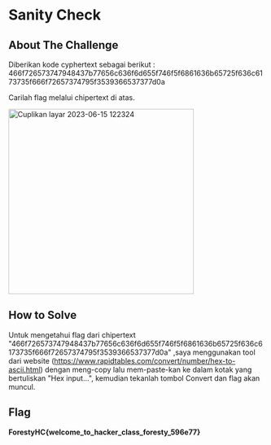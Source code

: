 # Sanity Check
## About The Challenge

Diberikan kode cyphertext sebagai berikut :
466f726573747948437b77656c636f6d655f746f5f6861636b65725f636c6173735f666f72657374795f3539366537377d0a

Carilah flag melalui chipertext di atas.

<img width="364" alt="Cuplikan layar 2023-06-15 122324" src="https://github.com/Gatottri/CTF-ForestyHack_WriteUP/assets/134616676/2d0c680a-50d5-432c-a0f5-92dc18cc207e">

## How to Solve
Untuk mengetahui flag dari chipertext "466f726573747948437b77656c636f6d655f746f5f6861636b65725f636c6173735f666f72657374795f3539366537377d0a"
,saya menggunakan tool dari website (https://www.rapidtables.com/convert/number/hex-to-ascii.html) dengan meng-copy lalu mem-paste-kan ke dalam kotak yang bertuliskan "Hex input...", kemudian tekanlah tombol Convert dan flag akan muncul.

## Flag
**ForestyHC{welcome_to_hacker_class_foresty_596e77}**
